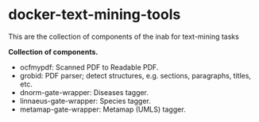 docker-text-mining-tools
========================
This are the collection of components of the inab for text-mining tasks 

<b>Collection of components. </b>   
<ul>
<li>
ocfmypdf: Scanned PDF to Readable PDF. 
</li>
<li>
grobid: PDF parser; detect structures, e.g. sections, paragraphs, titles, etc.
</li>
<li>
dnorm-gate-wrapper: Diseases tagger. 
</li>
<li>
linnaeus-gate-wrapper: Species tagger.
</li>
<li>
metamap-gate-wrapper: Metamap (UMLS) tagger. 
</li>
</ul>


		
		
